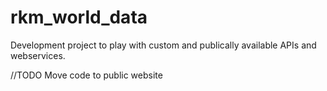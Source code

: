 # rkm_world_data
Development project to play with custom and publically available APIs and webservices. 

//TODO 
Move code to public website
